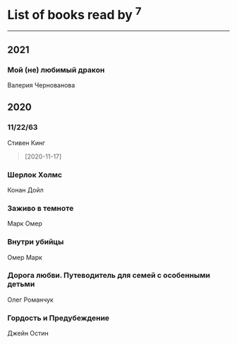 # List of books read by [](https://plus.google.com/u/0/109746193906459706720/)<sup>7</sup>
---

## 2021

### Мой (не) любимый дракон
Валерия Чернованова



## 2020

### 11/22/63
Стивен Кинг
> [2020-11-17] 


### Шерлок Холмс
Конан Дойл


### Заживо в темноте
Марк Омер


### Внутри убийцы
Омер Марк


### Дорога любви. Путеводитель для семей с особенными детьми
Олег Романчук


### Гордость и Предубеждение
Джейн Остин



